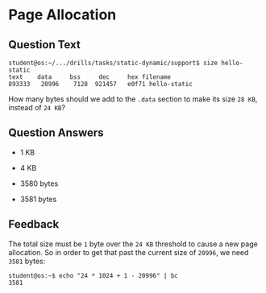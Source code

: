 # Page Allocation

## Question Text

```console
student@os:~/.../drills/tasks/static-dynamic/support$ size hello-static
text    data     bss     dec     hex filename
893333   20996    7128  921457   e0f71 hello-static
```

How many bytes should we add to the `.data` section to make its size `28 KB`, instead of `24 KB`?

## Question Answers

- 1 KB

- 4 KB

- 3580 bytes

+ 3581 bytes

## Feedback

The total size must be `1` byte over the `24 KB` threshold to cause a new page allocation.
So in order to get that past the current size of `20996`, we need `3581` bytes:

```console
student@os:~$ echo "24 * 1024 + 1 - 20996" | bc
3581
```
